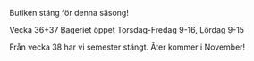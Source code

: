 Butiken stäng för denna säsong!

 Vecka 36+37 Bageriet öppet Torsdag-Fredag 9-16, Lördag 9-15

Från vecka 38 har vi semester stängt. Åter kommer i November!
